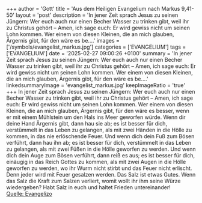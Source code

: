 +++
author = 'Gott'
title = 'Aus dem Heiligen Evangelium nach Markus 9,41-50'
layout = 'post'
description = 'In jener Zeit sprach Jesus zu seinen Jüngern: Wer euch auch nur einen Becher Wasser zu trinken gibt, weil ihr zu Christus gehört – Amen, ich sage euch: Er wird gewiss nicht um seinen Lohn kommen. Wer einem von diesen Kleinen, die an mich glauben, Ärgernis gibt, für den wäre es be....'
images = ['/symbols/evangelist_markus.jpg']
categories = ['EVANGELIUM']
tags = ['EVANGELIUM']
date = '2025-02-27 09:00:26 +0100'
summary = 'In jener Zeit sprach Jesus zu seinen Jüngern: Wer euch auch nur einen Becher Wasser zu trinken gibt, weil ihr zu Christus gehört – Amen, ich sage euch: Er wird gewiss nicht um seinen Lohn kommen. Wer einem von diesen Kleinen, die an mich glauben, Ärgernis gibt, für den wäre es be....'
linkedsummaryImage = 'evangelist_markus.jpg'
keepImageRatio = 'true'
+++
In jener Zeit sprach Jesus zu seinen Jüngern: Wer euch auch nur einen Becher Wasser zu trinken gibt, weil ihr zu Christus gehört – Amen, ich sage euch: Er wird gewiss nicht um seinen Lohn kommen.
Wer einem von diesen Kleinen, die an mich glauben, Ärgernis gibt, für den wäre es besser, wenn er mit einem Mühlstein um den Hals ins Meer geworfen würde.<!--more-->
Wenn dir deine Hand Ärgernis gibt, dann hau sie ab; es ist besser für dich, verstümmelt in das Leben zu gelangen, als mit zwei Händen in die Hölle zu kommen, in das nie erlöschende Feuer.
Und wenn dich dein Fuß zum Bösen verführt, dann hau ihn ab;
es ist besser für dich, verstümmelt in das Leben zu gelangen, als mit zwei Füßen in die Hölle geworfen zu werden.
Und wenn dich dein Auge zum Bösen verführt, dann reiß es aus;
es ist besser für dich, einäugig in das Reich Gottes zu kommen, als mit zwei Augen in die Hölle geworfen zu werden,
wo ihr Wurm nicht stirbt und das Feuer nicht erlischt.
Denn jeder wird mit Feuer gesalzen werden.
Das Salz ist etwas Gutes. Wenn das Salz die Kraft zum Salzen verliert, womit wollt ihr ihm seine Würze wiedergeben? Habt Salz in euch und haltet Frieden untereinander!<br> [Quelle: Evangelizo](https://evangeliumtagfuertag.org/DE/gospel)